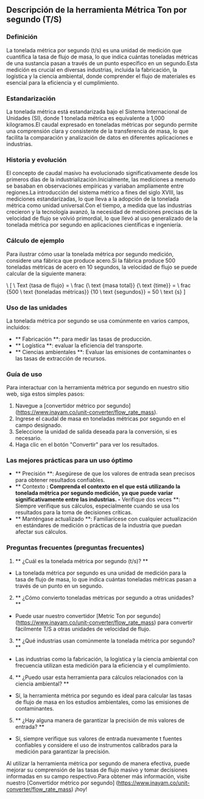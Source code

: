 ## Descripción de la herramienta Métrica Ton por segundo (T/S)

### Definición
La tonelada métrica por segundo (t/s) es una unidad de medición que cuantifica la tasa de flujo de masa, lo que indica cuántas toneladas métricas de una sustancia pasan a través de un punto específico en un segundo.Esta medición es crucial en diversas industrias, incluida la fabricación, la logística y la ciencia ambiental, donde comprender el flujo de materiales es esencial para la eficiencia y el cumplimiento.

### Estandarización
La tonelada métrica está estandarizada bajo el Sistema Internacional de Unidades (SI), donde 1 tonelada métrica es equivalente a 1,000 kilogramos.El caudal expresado en toneladas métricas por segundo permite una comprensión clara y consistente de la transferencia de masa, lo que facilita la comparación y analización de datos en diferentes aplicaciones e industrias.

### Historia y evolución
El concepto de caudal masivo ha evolucionado significativamente desde los primeros días de la industrialización.Inicialmente, las mediciones a menudo se basaban en observaciones empíricas y variaban ampliamente entre regiones.La introducción del sistema métrico a fines del siglo XVIII, las mediciones estandarizadas, lo que lleva a la adopción de la tonelada métrica como unidad universal.Con el tiempo, a medida que las industrias crecieron y la tecnología avanzó, la necesidad de mediciones precisas de la velocidad de flujo se volvió primordial, lo que llevó al uso generalizado de la tonelada métrica por segundo en aplicaciones científicas e ingeniería.

### Cálculo de ejemplo
Para ilustrar cómo usar la tonelada métrica por segundo medición, considere una fábrica que produce acero.Si la fábrica produce 500 toneladas métricas de acero en 10 segundos, la velocidad de flujo se puede calcular de la siguiente manera:

\ [
\ Text {tasa de flujo} = \ frac {\ text {masa total}} {\ text {time}} = \ frac {500 \ text {toneladas métricas}} {10 \ text {segundos}} = 50 \ text {s}
\]

### Uso de las unidades
La tonelada métrica por segundo se usa comúnmente en varios campos, incluidos:
- ** Fabricación **: para medir las tasas de producción.
- ** Logística **: evaluar la eficiencia del transporte.
- ** Ciencias ambientales **: Evaluar las emisiones de contaminantes o las tasas de extracción de recursos.

### Guía de uso
Para interactuar con la herramienta métrica por segundo en nuestro sitio web, siga estos simples pasos:
1. Navegue a [convertidor métrico por segundo] (https://www.inayam.co/unit-converter/flow_rate_mass).
2. Ingrese el caudal de masa en toneladas métricas por segundo en el campo designado.
3. Seleccione la unidad de salida deseada para la conversión, si es necesario.
4. Haga clic en el botón "Convertir" para ver los resultados.

### Las mejores prácticas para un uso óptimo
- ** Precisión **: Asegúrese de que los valores de entrada sean precisos para obtener resultados confiables.
- ** Contexto **: Comprenda el contexto en el que está utilizando la tonelada métrica por segundo medición, ya que puede variar significativamente entre las industrias.
-** Verifique dos veces **: Siempre verifique sus cálculos, especialmente cuando se usa los resultados para la toma de decisiones críticas.
- ** Manténgase actualizado **: Familiarícese con cualquier actualización en estándares de medición o prácticas de la industria que puedan afectar sus cálculos.

### Preguntas frecuentes (preguntas frecuentes)

1. ** ¿Cuál es la tonelada métrica por segundo (t/s)? **
- La tonelada métrica por segundo es una unidad de medición para la tasa de flujo de masa, lo que indica cuántas toneladas métricas pasan a través de un punto en un segundo.

2. ** ¿Cómo convierto toneladas métricas por segundo a otras unidades? **
- Puede usar nuestro convertidor [Metric Ton por segundo] (https://www.inayam.co/unit-converter/flow_rate_mass) para convertir fácilmente T/S a otras unidades de velocidad de flujo.

3. ** ¿Qué industrias usan comúnmente la tonelada métrica por segundo? **
- Las industrias como la fabricación, la logística y la ciencia ambiental con frecuencia utilizan esta medición para la eficiencia y el cumplimiento.

4. ** ¿Puedo usar esta herramienta para cálculos relacionados con la ciencia ambiental? **
- Sí, la herramienta métrica por segundo es ideal para calcular las tasas de flujo de masa en los estudios ambientales, como las emisiones de contaminantes.

5. ** ¿Hay alguna manera de garantizar la precisión de mis valores de entrada? **
- Sí, siempre verifique sus valores de entrada nuevamente t fuentes confiables y considere el uso de instrumentos calibrados para la medición para garantizar la precisión.

Al utilizar la herramienta métrica por segundo de manera efectiva, puede mejorar su comprensión de las tasas de flujo masivo y tomar decisiones informadas en su campo respectivo.Para obtener más información, visite nuestro [Convertidor métrico por segundo] (https://www.inayam.co/unit-converter/flow_rate_mass) ¡hoy!